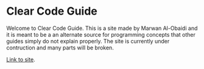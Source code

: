 # Clear Code Guide

Welcome to Clear Code Guide. This is a site made by Marwan Al-Obaidi and it is meant to be a an alternate source for programming concepts that other guides simply do not explain properly. The site is currently under contruction and many parts will be broken.

[Link to site](https://clear-code-guide.onrender.com/).
